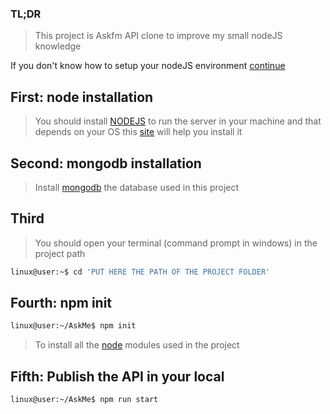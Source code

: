 ### TL;DR

>This project is Askfm API clone to improve my small nodeJS knowledge

If you don't know how to setup your nodeJS environment <a href="#here" >continue</a>

## <span id="here" >First: node installation </span>

>You should install <a href="https://nodejs.org/">NODEJS</a> to run the server in your machine and that depends on your OS this <a href="https://nodejs.org/">site</a> will help you install it

## Second: mongodb installation

>Install <a href='https://www.mongodb.com/download-center/community'>mongodb</a> the database used in this project

## Third

>You should open your terminal (command prompt in windows) in the project path

```bash
linux@user:~$ cd 'PUT HERE THE PATH OF THE PROJECT FOLDER'
```

## Fourth: npm init

```bash
linux@user:~/AskMe$ npm init
```
>To install all the <a href="https://nodejs.org/">node</a> modules used in the project

## Fifth: Publish the API in your local

```bash
linux@user:~/AskMe$ npm run start
```
